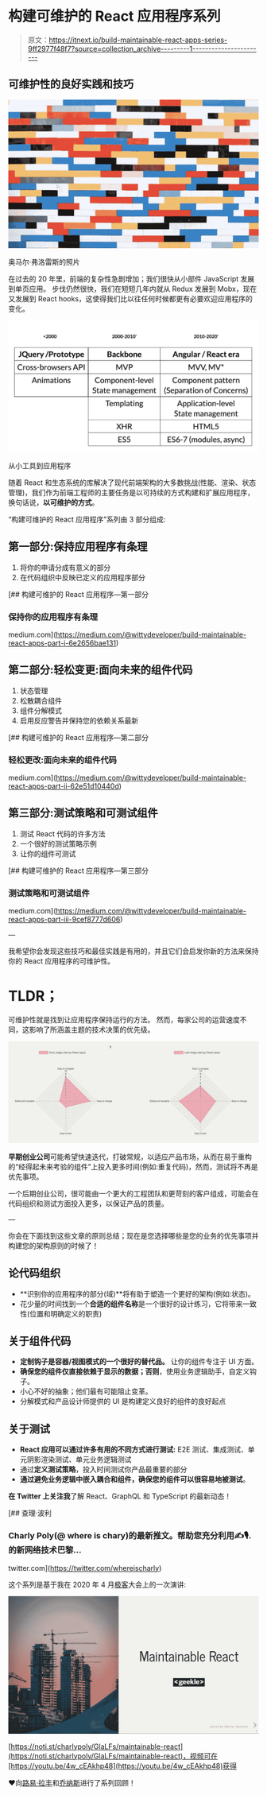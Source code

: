# 构建可维护的 React 应用程序系列

> 原文：<https://itnext.io/build-maintainable-react-apps-series-9ff2977f48f7?source=collection_archive---------1----------------------->

## 可维护性的良好实践和技巧

![](img/17f1d9dc5f939e207fc4c6e7c9ede4c0.png)

奥马尔·弗洛雷斯的照片

在过去的 20 年里，前端的复杂性急剧增加；我们很快从小部件 JavaScript 发展到单页应用。
步伐仍然很快，我们在短短几年内就从 Redux 发展到 Mobx，现在又发展到 React hooks，这使得我们比以往任何时候都更有必要欢迎应用程序的变化。

![](img/1172e8a821e414526f7c5384527e2e92.png)

从小工具到应用程序

随着 React 和生态系统的库解决了现代前端架构的大多数挑战(性能、渲染、状态管理)，我们作为前端工程师的主要任务是以可持续的方式构建和扩展应用程序，换句话说，**以可维护的方式**。

“构建可维护的 React 应用程序”系列由 3 部分组成:

## 第一部分:保持应用程序有条理

1.  将你的申请分成有意义的部分
2.  在代码组织中反映已定义的应用程序部分

[](https://medium.com/@wittydeveloper/build-maintainable-react-apps-part-i-6e2656bae131) [## 构建可维护的 React 应用程序—第一部分

### 保持你的应用程序有条理

medium.com](https://medium.com/@wittydeveloper/build-maintainable-react-apps-part-i-6e2656bae131) 

## 第二部分:轻松变更:面向未来的组件代码

1.  状态管理
2.  松散耦合组件
3.  组件分解模式
4.  启用反应警告并保持您的依赖关系最新

[](https://medium.com/@wittydeveloper/build-maintainable-react-apps-part-ii-62e51d10440d) [## 构建可维护的 React 应用程序—第二部分

### 轻松更改:面向未来的组件代码

medium.com](https://medium.com/@wittydeveloper/build-maintainable-react-apps-part-ii-62e51d10440d) 

## 第三部分:测试策略和可测试组件

1.  测试 React 代码的许多方法
2.  一个很好的测试策略示例
3.  让你的组件可测试

[](https://medium.com/@wittydeveloper/build-maintainable-react-apps-part-iii-9cef8777d606) [## 构建可维护的 React 应用程序—第三部分

### 测试策略和可测试组件

medium.com](https://medium.com/@wittydeveloper/build-maintainable-react-apps-part-iii-9cef8777d606) 

—

我希望你会发现这些技巧和最佳实践是有用的，并且它们会启发你新的方法来保持你的 React 应用程序的可维护性。

# TLDR；

可维护性就是找到让应用程序保持运行的方法。
然而，每家公司的运营速度不同，这影响了所涵盖主题的技术决策的优先级。

![](img/d67d698ad40b23a2910d177521259b73.png)

**早期创业公司**可能希望快速迭代，打破常规，以适应产品市场，从而在易于重构的“经得起未来考验的组件”上投入更多时间(例如:重复代码)，然而，测试将不再是优先事项。

一个后期创业公司，很可能由一个更大的工程团队和更苛刻的客户组成，可能会在代码组织和测试方面投入更多，以保证产品的质量。

—

你会在下面找到这些文章的原则总结；现在是您选择哪些是您的业务的优先事项并构建您的架构原则的时候了！

## 论代码组织

*   **识别你的应用程序的部分(域)**将有助于塑造一个更好的架构(例如:状态)。
*   花少量的时间找到一个**合适的组件名称**是一个很好的设计练习，它将带来一致性(位置和明确定义的职责)

## 关于组件代码

*   **定制钩子是容器/视图模式的一个很好的替代品。** 让你的组件专注于 UI 方面。
*   **确保您的组件仅直接依赖于显示的数据；否则**，使用业务逻辑助手，自定义钩子。
*   小心不好的抽象；他们最有可能阻止变革。
*   分解模式和产品设计师提供的 UI 是构建定义良好的组件的良好起点

## 关于测试

*   **React 应用可以通过许多有用的不同方式进行测试:** E2E 测试、集成测试、单元阴影渲染测试、单元业务逻辑测试
*   通过**定义测试策略**，投入时间测试你产品最重要的部分
*   **通过避免业务逻辑中嵌入耦合和组件，确保您的组件可以很容易地被测试**。

**在 Twitter 上关注我**了解 React、GraphQL 和 TypeScript 的最新动态！

[](https://twitter.com/whereischarly) [## 查理·波利

### Charly Poly(@ where is chary)的最新推文。帮助您充分利用✍️🎙.的新网络技术巴黎…

twitter.com](https://twitter.com/whereischarly) 

这个系列是基于我在 2020 年 4 月[极客](http://geekle.us/)大会上的一次演讲:

![](img/c974c60a6eaf0d7013fba5d8f4bec18a.png)

[https://noti.st/charlypoly/GlaLFs/maintainable-react](https://noti.st/charlypoly/GlaLFs/maintainable-react)，视频可在[https://youtu.be/4w_cEAkhp48](https://youtu.be/4w_cEAkhp48)获得

❤️向[路易·拉丰](https://medium.com/u/5e7adfc6c6e0?source=post_page-----9ff2977f48f7--------------------------------)和[乔纳斯](https://medium.com/u/dc5e520e40c6?source=post_page-----9ff2977f48f7--------------------------------)进行了系列回顾！